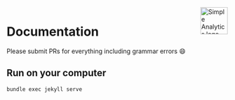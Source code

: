 <a href="https://simpleanalytics.com/?ref=github.com/simpleanalytics/docs">
  <img src="https://assets.simpleanalytics.com/images/logos/logo-github-readme.png" alt="Simple Analytics logo" align="right" height="62" />
</a>

# Documentation

Please submit PRs for everything including grammar errors :smile:

## Run on your computer

```
bundle exec jekyll serve
```
